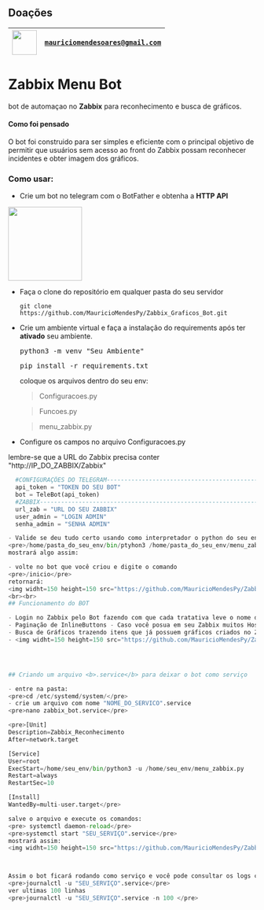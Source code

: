 ## Doações

| <img width="50" height="50" src="https://user-images.githubusercontent.com/741969/99538099-3b7a5d00-298b-11eb-9f4f-c3d0cd4a5280.png" /> | <code>mauriciomendesoares@gmail.com</code> |
| --- | --- |



# Zabbix Menu Bot

bot de automaçao no <b>Zabbix</b> para reconhecimento e busca de gráficos.

#### Como foi pensado

O bot foi construido para ser simples e eficiente com o principal objetivo de permitir que usuários sem acesso ao front do Zabbix possam reconhecer incidentes
e obter imagem dos gráficos.

### Como usar:

- Crie um bot no telegram com o BotFather e obtenha a <b>HTTP API</b>
<img widht=150 height=150 src="https://github.com/MauricioMendesPy/Zabbix_Graficos_Bot/assets/148800324/4e8b75e5-5827-4660-9f5f-db1587c1bd86" />

- Faça o clone do repositório em qualquer pasta do seu servidor
  <pre><code>git clone https://github.com/MauricioMendesPy/Zabbix_Graficos_Bot.git </code></pre>

- Crie um ambiente virtual e faça a instalação do requirements após ter <strong>ativado</strong> seu ambiente.
  <pre>python3 -m venv "Seu Ambiente"</pre>
  <pre>pip install -r requirements.txt</pre>
  coloque os arquivos dentro do seu env:
  <blockquote>Configuracoes.py</blockquote>
  <blockquote>Funcoes.py</blockquote>
  <blockquote>menu_zabbix.py</blockquote>
    
    

- Configure os campos no arquivo Configuracoes.py

lembre-se que a URL do Zabbix precisa conter "http://IP_DO_ZABBIX/Zabbix"

  ```python
    #CONFIGURAÇÕES DO TELEGRAM----------------------------------------------#
    api_token = "TOKEN DO SEU BOT"
    bot = TeleBot(api_token)
    #ZABBIX------------------------------------------------------------------#
    url_zab = "URL DO SEU ZABBIX"
    user_admin = "LOGIN ADMIN"
    senha_admin = "SENHA ADMIN"
  
- Valide se deu tudo certo usando como interpretador o python do seu env:
  <pre>/home/pasta_do_seu_env/bin/ptyhon3 /home/pasta_do_seu_env/menu_zabbix.py</pre>
  mostrará algo assim:

- volte no bot que você criou e digite o comando
<pre>/inicio</pre>
retornará:
<img widht=150 height=150 src="https://github.com/MauricioMendesPy/Zabbix_Graficos_Bot/assets/148800324/d318a917-5224-43e9-8619-b0da47f6333a" />
<br><br>
## Funcionamento do BOT

- Login no Zabbix pelo Bot fazendo com que cada tratativa leve o nome do usuário Logado.
- Paginação de InlineButtons - Caso você posua em seu Zabbix muitos HostGroups, Hosts e Itens o bot faz uma paginação dos botões criados
- Busca de Gráficos trazendo itens que já possuem gráficos criados no Zabbix.
- <img widht=150 height=150 src="https://github.com/MauricioMendesPy/Zabbix_Graficos_Bot/assets/148800324/375e927f-95db-472e-8e46-89b8b349759e" />



  
## Criando um arquivo <b>.service</b> para deixar o bot como serviço

- entre na pasta:
<pre>cd /etc/systemd/system/</pre>
- crie um arquivo com nome "NOME_DO_SERVICO".service
  <pre>nano zabbix_bot.service</pre>
  
  <pre>[Unit]
  Description=Zabbix_Reconhecimento
  After=network.target

  [Service]
  User=root
  ExecStart=/home/seu_env/bin/python3 -u /home/seu_env/menu_zabbix.py
  Restart=always
  RestartSec=10
  
  [Install]
  WantedBy=multi-user.target</pre>

salve o arquivo e execute os comandos:
<pre> systemctl daemon-reload</pre>
<pre>systemctl start "SEU_SERVIÇO".service</pre>
mostrará assim:
<img widht=150 height=150 src="https://github.com/MauricioMendesPy/Zabbix_Graficos_Bot/assets/148800324/3777016b-8fac-4f8b-99a8-1e65ba8546b4" />



Assim o bot ficará rodando como serviço e você pode consultar os logs com o comando:
<pre>journalctl -u "SEU_SERVIÇO".service</pre>
ver ultimas 100 linhas
<pre>journalctl -u "SEU_SERVIÇO".service -n 100 </pre>
 

